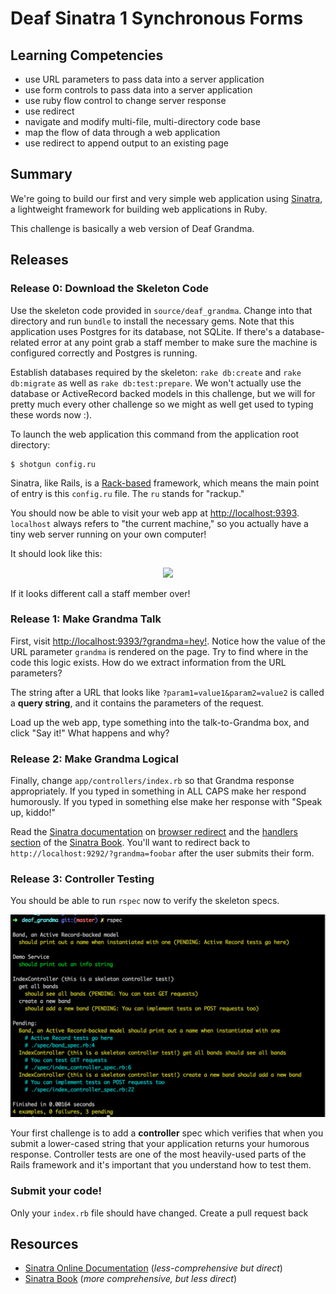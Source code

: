 # Deaf Sinatra 1 Synchronous Forms

## Learning Competencies

* use URL parameters to pass data into a server application
* use form controls to pass data into a server application
* use ruby flow control to change server response
* use redirect
* navigate and modify multi-file, multi-directory code base
* map the flow of data through a web application
* use redirect to append output to an existing page

## Summary

We're going to build our first and very simple web application using
[Sinatra][], a lightweight framework for building web
applications in Ruby.

This challenge is basically a web version of Deaf Grandma.

## Releases

### Release 0: Download the Skeleton Code

Use the skeleton code provided in `source/deaf_grandma`.  Change into that
directory and run `bundle` to install the necessary gems.  Note that this
application uses Postgres for its database, not SQLite.  If there's a
database-related error at any point grab a staff member to make sure the
machine is configured correctly and Postgres is running.

Establish databases required by the skeleton: `rake db:create` and `rake
db:migrate` as well as `rake db:test:prepare`.  We won't actually use the
database or ActiveRecord backed models in this challenge, but we will for
pretty much every other challenge so we might as well get used to typing these
words now :).

To launch the web application this command from the application root directory:

```text
$ shotgun config.ru
```

Sinatra, like Rails, is a [Rack-based](http://rack.github.com/) framework,
which means the main point of entry is this `config.ru` file.  The `ru` stands
for "rackup."

You should now be able to visit your web app at
[http://localhost:9393](http://localhost:9393).  `localhost` always refers to
"the current machine," so you actually have a tiny web server running on your
own computer!

It should look like this:

<p style="text-align: center"><img src="http://f.cl.ly/items/0b1O350M1Z1P2i353B3I/Screen%20Shot%202013-02-17%20at%202.58.54%20PM.png"></p>

If it looks different call a staff member over!

### Release 1: Make Grandma Talk

First, visit
[http://localhost:9393/?grandma=hey!](http://localhost:9393/?grandma=hey!).
Notice how the value of the URL parameter `grandma` is rendered on the page.
Try to find where in the code this logic exists.  How do we extract information
from the URL parameters?

The string after a URL that looks like `?param1=value1&param2=value2` is called
a **query string**, and it contains the parameters of the request.

Load up the web app, type something into the talk-to-Grandma box, and click
"Say it!"  What happens and why?

### Release 2:  Make Grandma Logical

Finally, change `app/controllers/index.rb` so that Grandma response
appropriately.  If you typed in something in ALL CAPS make her respond
humorously.  If you typed in something else make her response with "Speak up,
kiddo!"

Read the [Sinatra documentation][] on [browser redirect][] and the [handlers
section][] of the [Sinatra Book][].  You'll want to redirect back to
`http://localhost:9292/?grandma=foobar` after the user submits their form.

### Release 3: Controller Testing

You should be able to run `rspec` now to verify the skeleton specs.

![green rspec run text](running_specs.png "Successful RSpec run")

Your first challenge is to add a **controller** spec which verifies
that when you submit a lower-cased string that your application returns your
humorous response.  Controller tests are one of the most heavily-used parts of
the Rails framework and it's important that you understand how to test them.

### Submit your code!

Only your `index.rb` file should have changed.  Create a pull request back

## Resources

* [Sinatra Online Documentation][Sinatra] (_less-comprehensive but direct_)
* [Sinatra Book][Sinatra Book] (_more comprehensive, but less direct_)

[Sinatra documentation]: http://www.sinatrarb.com/intro
[browser redirect]: http://www.sinatrarb.com/intro#Browser%20Redirect
[handlers section]: http://sinatra-book.gittr.com/#handlers
[Sinatra Book]: http://sinatra-book.gittr.com/
[Sinatra]: http://www.sinatrarb.com/

